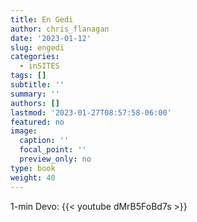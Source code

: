 ```yaml
---
title: En Gedi
author: chris_flanagan
date: '2023-01-12'
slug: engedi
categories:
  - inSITES
tags: []
subtitle: ''
summary: ''
authors: []
lastmod: '2023-01-27T08:57:58-06:00'
featured: no
image:
  caption: ''
  focal_point: ''
  preview_only: no
type: book
weight: 40
---
```



1-min Devo: {{< youtube dMrB5FoBd7s >}}
